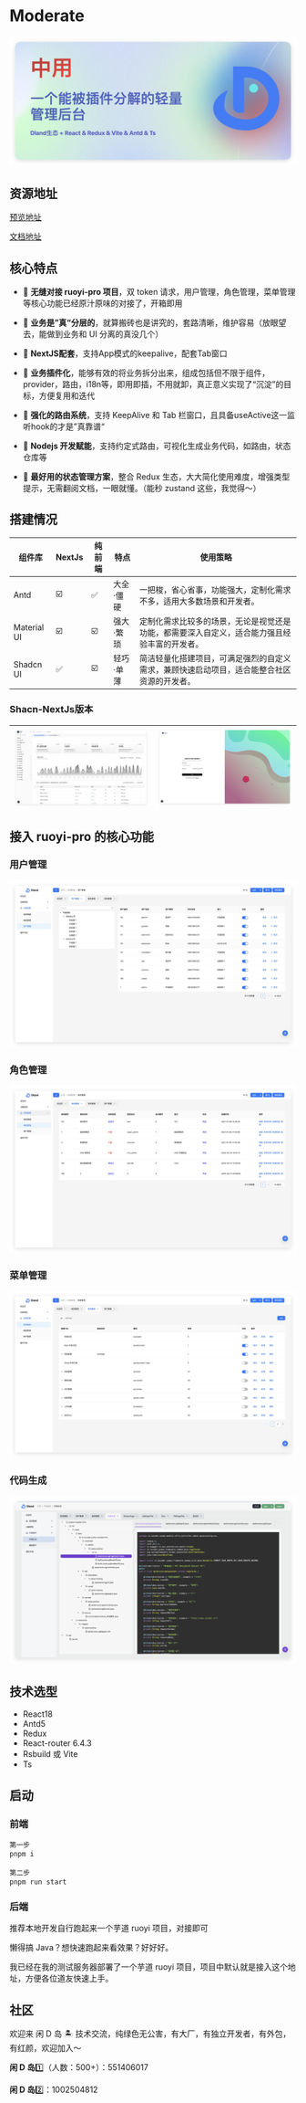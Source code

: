 # Moderate

![图片描述](./_assets/info.png)

## 资源地址

[预览地址](http://111.229.110.163/)

[文档地址](https://dland-team.github.io/moderate-react-admin/)

## 核心特点

-   🍎 **无缝对接 ruoyi-pro 项目**，双 token 请求，用户管理，角色管理，菜单管理等核心功能已经原汁原味的对接了，开箱即用

-   🍇 **业务是”真“分层的**，就算搬砖也是讲究的，套路清晰，维护容易（放眼望去，能做到业务和 UI 分离的真没几个）

-   🥥 **NextJS配套**，支持App模式的keepalive，配套Tab窗口

-   🥕 **业务插件化**，能够有效的将业务拆分出来，组成包括但不限于组件，provider，路由，i18n等，即用即插，不用就卸，真正意义实现了“沉淀”的目标，方便复用和迭代

-   🍞 **强化的路由系统**，支持 KeepAlive 和 Tab 栏窗口，且具备useActive这一监听hook的才是”真靠谱“

-   🥦 **Nodejs 开发赋能**，支持约定式路由，可视化生成业务代码，如路由，状态仓库等

-   🥑 **最好用的状态管理方案**，整合 Redux 生态，大大简化使用难度，增强类型提示，无需翻阅文档，一眼就懂。（能秒 zustand 这些，我觉得～）

## 搭建情况

| 组件库      | NextJs | 纯前端 | 特点      | 使用策略                                                                                     |
| ----------- | ------ | ------ | --------- | -------------------------------------------------------------------------------------------- |
| Antd        | ☑️     | ✅     | 大全·僵硬 | 一把梭，省心省事，功能强大，定制化需求不多，适用大多数场景和开发者。                         |
| Material UI | ☑️     | ☑️     | 强大·繁琐 | 定制化需求比较多的场景，无论是视觉还是功能，都需要深入自定义，适合能力强且经验丰富的开发者。 |
| Shadcn UI   | ✅     | ☑️     | 轻巧·单薄 | 简洁轻量化搭建项目，可满足强烈的自定义需求，兼顾快速启动项目，适合能整合社区资源的开发者。   |



### Shacn-NextJs版本


| ![](_assets/shadcn-nextjs-2.png) | ![](_assets/shadcn-nexts-1.png) |
|:-------------:|:-------------:|

## 接入 ruoyi-pro 的核心功能

### 用户管理

![图片描述](./_assets/user.png)

### 角色管理

![图片描述](./_assets/role.png)

### 菜单管理

![图片描述](./_assets/menu.png)

### 代码生成

![图片描述](./_assets/code.png)

## 技术选型

-   React18
-   Antd5
-   Redux
-   React-router 6.4.3
-   Rsbuild 或 Vite
-   Ts

## 启动

### 前端

```shell
第一步
pnpm i

第二步
pnpm run start
```

### 后端

推荐本地开发自行跑起来一个芋道 ruoyi 项目，对接即可

懒得搞 Java？想快速跑起来看效果？好好好。

我已经在我的测试服务器部署了一个芋道 ruoyi 项目，项目中默认就是接入这个地址，方便各位道友快速上手。

## 社区

欢迎来 闲 D 岛 🏝️ 技术交流，纯绿色无公害，有大厂，有独立开发者，有外包，有红颜，欢迎加入～

**闲 D 岛**1️⃣（人数：500+）：551406017

**闲 D 岛**2️⃣：1002504812
